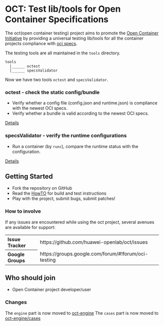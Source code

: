 # OCT: Test lib/tools for Open Container Specifications

The oct(open container testing) project aims to promote the [Open Container Initiative](http://www.opencontainers.org/) by providing a universal testing lib/tools for all the container projects compliance with [oci specs](https://github.com/opencontainers/specs).

The testing tools are all maintained in the `tools` directory.

```
tools
  |______ octest
  |______ specsValidator

```

Now we have two tools `octest` and `specsValidator`.

### octest - check the static config/bundle
- Verify whether a config file (config.json and runtime.json) is compliance with the newest OCI specs.
- Verify whether a bundle is valid according to the newest OCI specs.

[Details](tools/octest/README.md)

### specsValidator - verify the runtime configurations
- Run a container (by `runc`), compare the runtime status with the configuration.

[Details](tools/specsValidator/README.md)

## Getting Started

- Fork the repository on GitHub
- Read the [HowTO](tools/HowTO.md) for build and test instructions
- Play with the project, submit bugs, submit patches!

### How to involve
If any issues are encountered while using the oct project, several avenues are available for support:
<table>
<tr>
	<th align="left">
	Issue Tracker
	</th>
	<td>
	https://github.com/huawei-openlab/oct/issues
	</td>
</tr>
<tr>
	<th align="left">
	Google Groups
	</th>
	<td>
	https://groups.google.com/forum/#!forum/oci-testing
	</td>
</tr>
</table>


## Who should join
- Open Container project developer/user

### Changes
The `engine` part is now moved to [oct-engine](https://github.com/huawei-openlab/oct-engine)
The `cases` part is now moved to [oct-engine/cases](https://github.com/huawei-openlab/oct-engine/cases)
